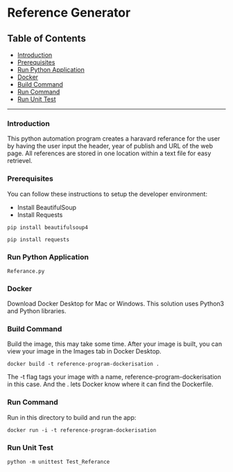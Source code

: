 # Reference Generator

<h2>Table of Contents</h2>

- [Introduction](#introduction)
- [Prerequisites](#prerequisites)
- [Run Python Application](#run-python-application)
- [Docker](#docker)
- [Build Command](#build-command)
- [Run Command](#run-command)
- [Run Unit Test](#run-unit-test)
<hr />

### Introduction
This python automation program creates a haravard referance for the user by having the user input the header, year of publish and URL of the web page. All references are stored in one location within a text file for easy retrievel.

### Prerequisites

You can follow these instructions to setup the developer environment:

- Install BeautifulSoup
- Install Requests

```
pip install beautifulsoup4
```

```
pip install requests
```

### Run Python Application
```
Referance.py
```

### Docker
Download Docker Desktop for Mac or Windows. This solution uses Python3 and Python libraries.<br/>

### Build Command

Build the image, this may take some time. After your image is built, you can view your image in the Images tab in Docker Desktop.
```
docker build -t reference-program-dockerisation .
```
The -t flag tags your image with a name, reference-program-dockerisation in this case. And the . lets Docker know where it can find the Dockerfile.

### Run Command

Run in this directory to build and run the app:
```
docker run -i -t reference-program-dockerisation
```

### Run Unit Test
```
python -m unittest Test_Referance
```

